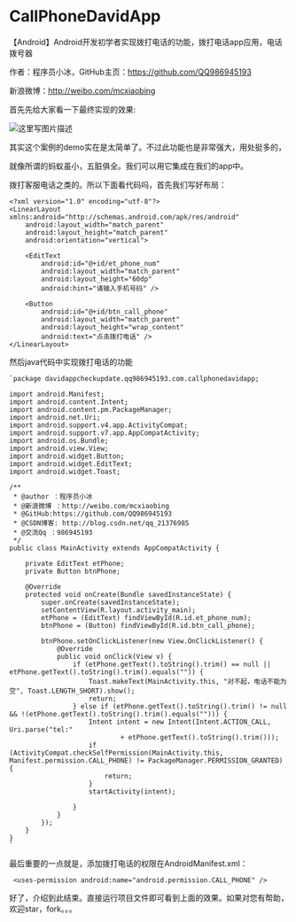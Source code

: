 # CallPhoneDavidApp
【Android】Android开发初学者实现拨打电话的功能，拨打电话app应用，电话拨号器

作者：程序员小冰，GitHub主页：https://github.com/QQ986945193 

新浪微博：http://weibo.com/mcxiaobing

首先先给大家看一下最终实现的效果:

![这里写图片描述](http://img.blog.csdn.net/20160907102033375)

其实这个案例的demo实在是太简单了。不过此功能也是非常强大，用处挺多的，

就像所谓的蚂蚁虽小，五脏俱全。我们可以用它集成在我们的app中。

拨打客服电话之类的。所以下面看代码吗，首先我们写好布局：

```
<?xml version="1.0" encoding="utf-8"?>
<LinearLayout xmlns:android="http://schemas.android.com/apk/res/android"
    android:layout_width="match_parent"
    android:layout_height="match_parent"
    android:orientation="vertical">

    <EditText
        android:id="@+id/et_phone_num"
        android:layout_width="match_parent"
        android:layout_height="60dp"
        android:hint="请输入手机号码" />

    <Button
        android:id="@+id/btn_call_phone"
        android:layout_width="match_parent"
        android:layout_height="wrap_content"
        android:text="点击拨打电话" />
</LinearLayout>

```

然后java代码中实现拨打电话的功能
```
`package davidappcheckupdate.qq986945193.com.callphonedavidapp;

import android.Manifest;
import android.content.Intent;
import android.content.pm.PackageManager;
import android.net.Uri;
import android.support.v4.app.ActivityCompat;
import android.support.v7.app.AppCompatActivity;
import android.os.Bundle;
import android.view.View;
import android.widget.Button;
import android.widget.EditText;
import android.widget.Toast;

/**
 * @author ：程序员小冰
 * @新浪微博 ：http://weibo.com/mcxiaobing
 * @GitHub:https://github.com/QQ986945193
 * @CSDN博客: http://blog.csdn.net/qq_21376985
 * @交流Qq ：986945193
 */
public class MainActivity extends AppCompatActivity {

    private EditText etPhone;
    private Button btnPhone;

    @Override
    protected void onCreate(Bundle savedInstanceState) {
        super.onCreate(savedInstanceState);
        setContentView(R.layout.activity_main);
        etPhone = (EditText) findViewById(R.id.et_phone_num);
        btnPhone = (Button) findViewById(R.id.btn_call_phone);

        btnPhone.setOnClickListener(new View.OnClickListener() {
            @Override
            public void onClick(View v) {
                if (etPhone.getText().toString().trim() == null || etPhone.getText().toString().trim().equals("")) {
                    Toast.makeText(MainActivity.this, "对不起，电话不能为空", Toast.LENGTH_SHORT).show();
                    return;
                } else if (etPhone.getText().toString().trim() != null && !(etPhone.getText().toString().trim().equals(""))) {
                    Intent intent = new Intent(Intent.ACTION_CALL, Uri.parse("tel:"
                            + etPhone.getText().toString().trim()));
                    if (ActivityCompat.checkSelfPermission(MainActivity.this, Manifest.permission.CALL_PHONE) != PackageManager.PERMISSION_GRANTED) {
                        return;
                    }
                    startActivity(intent);

                }
            }
        });
    }
}
`
```
最后重要的一点就是，添加拨打电话的权限在AndroidManifest.xml：

```
 <uses-permission android:name="android.permission.CALL_PHONE" />

```
好了，介绍到此结束。直接运行项目文件即可看到上面的效果。如果对您有帮助，欢迎star，fork。。。
